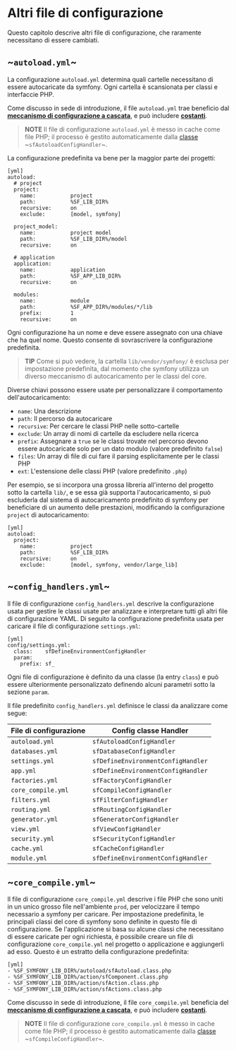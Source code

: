 Altri file di configurazione
============================

Questo capitolo descrive altri file di configurazione, che raramente necessitano di
essere cambiati.

~`autoload.yml`~
----------------

La configurazione `autoload.yml` determina quali cartelle necessitano di essere
autocaricate da symfony. Ogni cartella è scansionata per classi e 
interfaccie PHP.

Come discusso in sede di introduzione, il file `autoload.yml` trae beneficio dal
[**meccanismo di configurazione a cascata**](#chapter_03_configuration_cascade), e
può includere [**costanti**](#chapter_03_constants).

>**NOTE**
>Il file di configurazione `autoload.yml` è messo in cache come file PHP; il
>processo è gestito automaticamente dalla [classe](#chapter_14_config_handlers_yml) 
>~`sfAutoloadConfigHandler`~.

La configurazione predefinita va bene per la maggior parte dei progetti:

    [yml]
    autoload:
      # project
      project:
        name:           project
        path:           %SF_LIB_DIR%
        recursive:      on
        exclude:        [model, symfony]

      project_model:
        name:           project model
        path:           %SF_LIB_DIR%/model
        recursive:      on

      # application
      application:
        name:           application
        path:           %SF_APP_LIB_DIR%
        recursive:      on

      modules:
        name:           module
        path:           %SF_APP_DIR%/modules/*/lib
        prefix:         1
        recursive:      on

Ogni configurazione ha un nome e deve essere assegnato con una chiave che ha quel nome. Questo
consente di sovrascrivere la configurazione predefinita.

>**TIP**
>Come si può vedere, la cartella `lib/vendor/symfony/` è esclusa per impostazione predefinita,
>dal momento che symfony utilizza un diverso meccanismo di autocaricamento per le classi del core.

Diverse chiavi possono essere usate per personalizzare il comportamento dell'autocaricamento:

 * `name`: Una descrizione
 * `path`: Il percorso da autocaricare
 * `recursive`: Per cercare le classi PHP nelle sotto-cartelle
 * `exclude`: Un array di nomi di cartelle da escludere nella ricerca
 * `prefix`: Assegnare a `true` se le classi trovate nel percorso devono essere autocaricate solo per un dato modulo (valore predefinito `false`)
 * `files`: Un array di file di cui fare il parsing esplicitamente per le classi PHP
 * `ext`: L'estensione delle classi PHP (valore predefinito `.php`)

Per esempio, se si incorpora una grossa libreria all'interno del progetto sotto la
cartella `lib/`, e se essa già supporta l'autocaricamento, si può escluderla
dal sistema di autocaricamento predefinito di symfony per beneficiare di un aumento
delle prestazioni, modificando la configurazione `project` di autocaricamento:

    [yml]
    autoload:
      project:
        name:           project
        path:           %SF_LIB_DIR%
        recursive:      on
        exclude:        [model, symfony, vendor/large_lib]

~`config_handlers.yml`~
-----------------------

Il file di configurazione `config_handlers.yml` descrive la configurazione
usata per gestire le classi usate per analizzare e interpretare tutti gli altri file di
configurazione YAML. Di seguito la configurazione predefinita usata per caricare il file
di configurazione `settings.yml`:

    [yml]
    config/settings.yml:
      class:    sfDefineEnvironmentConfigHandler
      param:
        prefix: sf_

Ogni file di configurazione è definito da una classe (la entry `class`) e può essere
ulteriormente personalizzato definendo alcuni parametri sotto la sezione `param`.

Il file predefinito `config_handlers.yml` definisce le classi da analizzare come segue:

 | File di configurazione | Config classe Handler              |
 | ---------------------- | ---------------------------------- |
 | `autoload.yml`         | `sfAutoloadConfigHandler`          |
 | `databases.yml`        | `sfDatabaseConfigHandler`          |
 | `settings.yml`         | `sfDefineEnvironmentConfigHandler` |
 | `app.yml`              | `sfDefineEnvironmentConfigHandler` |
 | `factories.yml`        | `sfFactoryConfigHandler`           |
 | `core_compile.yml`     | `sfCompileConfigHandler`           |
 | `filters.yml`          | `sfFilterConfigHandler`            |
 | `routing.yml`          | `sfRoutingConfigHandler`           |
 | `generator.yml`        | `sfGeneratorConfigHandler`         |
 | `view.yml`             | `sfViewConfigHandler`              |
 | `security.yml`         | `sfSecurityConfigHandler`          |
 | `cache.yml`            | `sfCacheConfigHandler`             |
 | `module.yml`           | `sfDefineEnvironmentConfigHandler` |

~`core_compile.yml`~
--------------------

Il file di configurazione `core_compile.yml` descrive i file PHP che sono
uniti in un unico grosso file nell'ambiente `prod`, per velocizzare il tempo
necessario a symfony per caricare. Per impostazione predefinita, le principali classi del core di symfony
sono definite in questo file di configurazione. Se l'applicazione si basa su alcune classi
che necessitano di essere caricate per ogni richiesta, è possibile creare un file di
configurazione `core_compile.yml` nel progetto o applicazione e aggiungerli ad esso. Questo è
un estratto della configurazione predefinita:

    [yml]
    - %SF_SYMFONY_LIB_DIR%/autoload/sfAutoload.class.php
    - %SF_SYMFONY_LIB_DIR%/action/sfComponent.class.php
    - %SF_SYMFONY_LIB_DIR%/action/sfAction.class.php
    - %SF_SYMFONY_LIB_DIR%/action/sfActions.class.php

Come discusso in sede di introduzione, il file `core_compile.yml` beneficia del
[**meccanismo di configurazione a cascata**](#chapter_03_configuration_cascade), e
può includere [**costanti**](#chapter_03_constants).

>**NOTE**
>Il file di configurazione `core_compile.yml` è messo in cache come file PHP; il
>processo è gestito automaticamente dalla [classe](#chapter_14_config_handlers_yml)
>~`sfCompileConfigHandler`~.